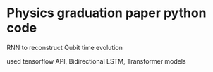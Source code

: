 # Physics graduation paper python code

RNN to reconstruct Qubit time evolution

used tensorflow API, Bidirectional LSTM, Transformer models
